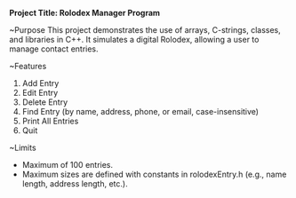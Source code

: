 **Project Title: Rolodex Manager Program**

~Purpose
This project demonstrates the use of arrays, C-strings, classes, and libraries in C++.
It simulates a digital Rolodex, allowing a user to manage contact entries.

~Features
1) Add Entry
2) Edit Entry
3) Delete Entry
4) Find Entry (by name, address, phone, or email, case-insensitive)
5) Print All Entries
6) Quit


~Limits
- Maximum of 100 entries.
- Maximum sizes are defined with constants in rolodexEntry.h (e.g., name length, address length, etc.).
